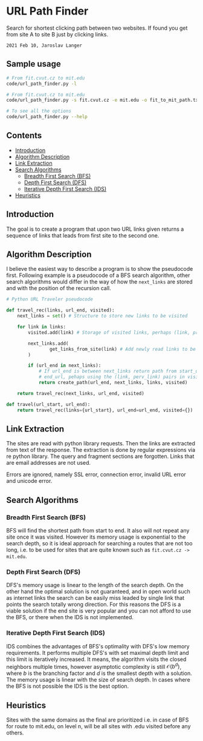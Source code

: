 # URL Path Finder

Search for shortest clicking path between two websites. If found you get from site A to site B just by clicking links.

`2021 Feb 10, Jaroslav Langer`

## Sample usage

```sh
# From fit.cvut.cz to mit.edu
code/url_path_finder.py -l

# From fit.cvut.cz to mit.edu
code/url_path_finder.py -s fit.cvut.cz -e mit.edu -o fit_to_mit_path.txt -l log.txt

# To see all the options
code/url_path_finder.py --help
```

## Contents

<!-- TOC GFM -->

* [Introduction](#introduction)
* [Algorithm Description](#algorithm-description)
* [Link Extraction](#link-extraction)
* [Search Algorithms](#search-algorithms)
    * [Breadth First Search (BFS)](#breadth-first-search-bfs)
    * [Depth First Search (DFS)](#depth-first-search-dfs)
    * [Iterative Depth First Search (IDS)](#iterative-depth-first-search-ids)
* [Heuristics](#heuristics)

<!-- /TOC -->

## Introduction

The goal is to create a program that upon two URL links given returns a sequence of links that leads from first site to the second one.

## Algorithm Description

I believe the easiest way to describe a program is to show the pseudocode first. Following example is a pseudocode of a BFS search algorithm, other search algorithms would differ in the way of how the `next_links` are stored and with the position of the recursion call.

```py
# Python URL Traveler pseudocode

def travel_rec(links, url_end, visited):
    next_links = set() # Structure to store new links to be visited

    for link in links:
        visited.add(link) # Storage of visited links, perhaps (link, prev_link)

        next_links.add(
                get_links_from_site(link) # Add newly read links to be visited
        )

        if (url_end in next_links):
            # If url_end is between next_links return path from start_url to
            # end_url, pehaps using the (link, perv_link) pairs in visited
            return create_path(url_end, next_links, links, visited)

    return travel_rec(next_links, url_end, visited)

def travel(url_start, url_end):
    return travel_rec(links={url_start}, url_end=url_end, visited={})
```

## Link Extraction

The sites are read with python library requests. Then the links are extracted from text of the response. The extraction is done by regular expressions via re python library. The query and fragment sections are forgotten. Links that are email addresses are not used.

Errors are ignored, namely SSL error, connection error, invalid URL error and unicode error.

## Search Algorithms

### Breadth First Search (BFS)

BFS will find the shortest path from start to end. It also will not repeat any site once it was visited. However its memory usage is exponential to the search depth, so it is ideal approach for searching a routes that are not too long, i.e. to be used for sites that are quite known such as `fit.cvut.cz -> mit.edu`.

### Depth First Search (DFS)

DFS's memory usage is linear to the length of the search depth. On the other hand the optimal solution is not guaranteed, and in open world such as internet links the search can be easily miss leaded by single link that points the search totally wrong direction. For this reasons the DFS is a viable solution if the end site is very popular and you can not afford to use the BFS, or there when the IDS is not implemented.

### Iterative Depth First Search (IDS)

IDS combines the advantages of BFS's optimality with DFS's low memory requirements. It performs multiple DFS's with set maximal depth limit and this limit is iteratively increased. It means, the algorithm visits the closed neighbors multiple times, however asymptotic complexity is still $\mathcal{O} (b^d)$, where $b$ is the branching factor and $d$ is the smallest depth with a solution. The memory usage is linear with the size of search depth. In cases where the BFS is not possible the IDS is the best option.

## Heuristics

Sites with the same domains as the final are prioritized i.e. in case of BFS for route to mit.edu, on level n, will be all sites with .edu visited before any others.
